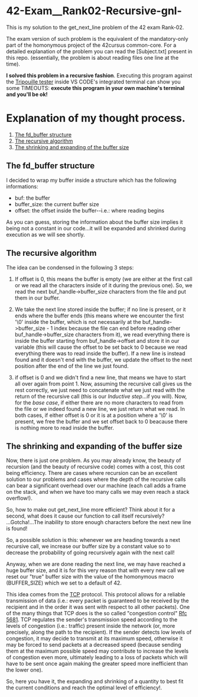 # 42-Exam__Rank02-Recursive-gnl-

This is my solution to the get_next_line problem of the 42 exam Rank-02.

The exam version of such problem is the equivalent of the mandatory-only part of the homonymous project of the 42cursus common-core.
For a detailed explanation of the problem you can read the [Subject.txt] present in this repo. (essentially, the problem is about reading files one line at the time).

**I solved this problem in a recursive fashion**. Executing this program against the [Tripouille tester]( https://github.com/Tripouille/gnlTester ) inside VS CODE's integrated terminal can show you some TIMEOUTS: **execute this program in your own machine's terminal and you'll be ok!**

# Explanation of my thought process.

1. [The fd_buffer structure](https://github.com/mmarinel/42-Exam__Rank02-Recursive-gnl-#the-fd_buffer-structure)
2. [The recursive algorithm](https://github.com/mmarinel/42-Exam__Rank02-Recursive-gnl-#the-recursive-algorithm)
3. [The shrinking and expanding of the buffer size](https://github.com/mmarinel/42-Exam__Rank02-Recursive-gnl-#the-shrinking-and-expanding-of-the-buffer-size)

## The fd_buffer structure
I decided to wrap my buffer inside a structure which has the following informations: 
- buf: the buffer
- buffer_size: the current buffer size
- offset: the offset inside the buffer--i.e.: where reading begins

As you can guess, storing the information about the buffer size implies it being not a constant in our code...it will be expanded and shrinked during execution as we will see shortly.

## The recursive algorithm
The idea can be condensed in the following 3 steps:
1. If offset is 0, this means the buffer is empty (we are either at the first call or we read all the characters inside of it during the previous one). So, we read the next buf_handle->buffer_size characters from the file and put them in our buffer.

2. We take the next line stored inside the buffer; if no line is present, or it ends where the buffer ends (this means where we encounter the first '\0' inside the buffer, which is not necessarily at the buf_handle->buffer_size - 1 index because the file can end before reading other buf_handle->buffer_size characters from it), we read everything there is inside the buffer starting from buf_handle->offset and store it in our variable (this will cause the offset to be set back to 0 because we read everything there was to read inside the buffer). If a new line is instead found and it doesn't end with the buffer, we update the offset to the next position after the end of the line we just found.

3. if offset is 0 and we didn't find a new line, that means we have to start all over again from point 1. Now, assuming the recursive call gives us the rest correctly, we just need to concatenate what we just read with the return of the recursive call (this is our *Inductive step*...if you will). Now, for the *base case*, if either there are no more characters to read from the file or we indeed found a new line, we just return what we read. In both cases, if either offset is 0 or it is at a position where a '\0' is present, we free the buffer and we set offset back to 0 beacause there is nothing more to read inside the buffer.

## The shrinking and expanding of the buffer size
Now, there is just one problem. As you may already know, the beauty of recursion (and the beauty of recursive code) comes with a cost, this cost being efficiency. There are cases where recursion can be an excellent solution to our problems and cases where the depth of the recursive calls can bear a significant overhead over our machine (each call adds a frame on the stack, and when we have too many calls we may even reach a stack overflow!).

So, how to make out get_next_line more efficient? Think about it for a second, what does it cause our function to call itself recursively? ...Gotcha!...The inability to store enough characters before the next new line is found!

So, a possible solution is this: whenever we are heading towards a next recursive call, we increase our buffer size by a constant value so to decrease the probability of going recursively again with the next call!

Anyway, when we are done reading the next line, we may have reached a huge buffer size, and it is for this very reason that with every new call we reset our "true" buffer size with the value of the homonymous macro (BUFFER_SIZE) which we set to a default of 42.

This idea comes from the [TCP](https://en.wikipedia.org/wiki/Transmission_Control_Protocol) protocol. This protocol allows for a reliable transmission of data (i.e.: every packet is guaranteed to be received by the recipient and in the order it was sent with respect to all other packets).
One of the many things that TCP does is the so called "congestion control" [Rfc 5681](https://www.rfc-editor.org/rfc/rfc5681).
TCP regulates the sender's transmission speed according to the levels of congestion (i.e.: traffic) present inside the network (or, more precisely, along the path to the recipient).
If the sender detects low levels of congestion, it may decide to transmit at its maximum speed, otherwise it may be forced to send packets at a decreased speed (because sending them at the maximum possible speed may contribute to increase the levels of congestion even more, ultimately leading to a loss of packets which will have to be sent once again making the greater speed more inefficient than the lower one).

So, here you have it, the expanding and shrinking of a quantity to best fit the current conditions and reach the optimal level of efficiency!.

